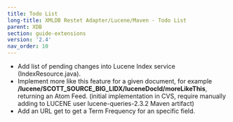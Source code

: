 ```yaml
---
title: Todo List
long-title: XMLDB Restet Adapter/Lucene/Maven - Todo List
parent: XDB
section: guide-extensions
version: '2.4'
nav_order: 10
---
```

 - Add list of pending changes into Lucene Index service (IndexResource.java).
 - Implement more like this feature for a given document, for example __/lucene/SCOTT_SOURCE_BIG_LIDX/luceneDocId/moreLikeThis__, returning an Atom Feed. (initial implementation in CVS, require manually adding to LUCENE user lucene-queries-2.3.2 Maven artifact)
 - Add an URL get to get a Term Frequency for an specific field.


